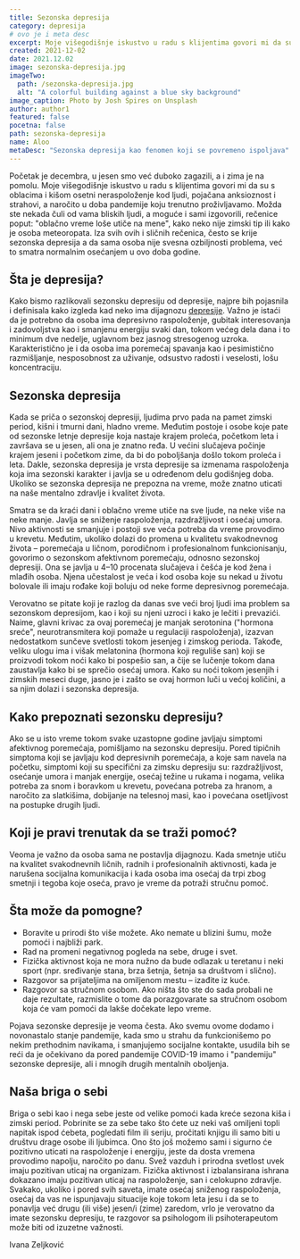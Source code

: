 ```yaml
---
title: Sezonska depresija
category: depresija
# ovo je i meta desc
excerpt: Moje višegodišnje iskustvo u radu s klijentima govori mi da su s oblacima i kišom osetni neraspoloženje kod ljudi... 
created: 2021-12-02
date: 2021.12.02
image: sezonska-depresija.jpg
imageTwo:
  path: /sezonska-depresija.jpg
  alt: "A colorful building against a blue sky background"
image_caption: Photo by Josh Spires on Unsplash
author: author1
featured: false
pocetna: false
path: sezonska-depresija
name: Aloo
metaDesc: "Sezonska depresija kao fenomen koji se povremeno ispoljava"
---
```


Početak je decembra, u jesen smo već duboko zagazili, a i zima je na pomolu. Moje višegodišnje iskustvo u radu s klijentima govori mi da su s oblacima i kišom osetni neraspoloženje kod ljudi, pojačana anksioznost i strahovi, a naročito u doba pandemije koju trenutno proživljavamo. Možda ste nekada čuli od vama bliskih ljudi, a moguće i sami izgovorili, rečenice poput: "oblačno vreme loše utiče na mene", kako neko nije zimski tip ili kako je osoba meteoropata. Iza svih ovih i sličnih rečenica, često se krije sezonska depresija a da sama osoba nije svesna ozbiljnosti problema, već to smatra normalnim osećanjem u ovo doba godine.

## Šta je depresija?

Kako bismo razlikovali sezonsku depresiju od depresije, najpre bih pojasnila i definisala kako izgleda kad neko ima dijagnozu [depresije](/blog/depresija/depresivna-anskiozna-stanja-danas-licna-zapazanja). Važno je istaći da je potrebno da osoba ima depresivno raspoloženje, gubitak interesovanja i zadovoljstva kao i smanjenu energiju svaki dan, tokom većeg dela dana i to minimum dve nedelje, uglavnom bez jasnog stresogenog uzroka. Karakteristično je i da osoba ima poremećaj spavanja kao i pesimistično razmišljanje, nesposobnost za uživanje, odsustvo radosti i veselosti, lošu koncentraciju.

## Sezonska depresija

Kada se priča o sezonskoj depresiji, ljudima prvo pada na pamet zimski period, kišni i tmurni dani, hladno vreme. Međutim postoje i osobe koje pate od sezonske letnje depresije koja nastaje krajem proleća, početkom leta i završava se u jesen, ali ona je znatno ređa. U većini slučajeva počinje krajem jeseni i početkom zime, da bi do poboljšanja došlo tokom proleća i leta. Dakle, sezonska depresija je vrsta depresije sa izmenama raspoloženja koja ima sezonski karakter i javlja se u određenom delu godišnjeg doba. Ukoliko se sezonska depresija ne prepozna na vreme, može znatno uticati na naše mentalno zdravlje i kvalitet života.

Smatra se da kraći dani i oblačno vreme utiče na sve ljude, na neke više na neke manje. Javlja se sniženje raspoloženja, razdražljivost i osećaj umora. Nivo aktivnosti se smanjuje i postoji sve veća potreba da vreme provodimo u krevetu. Međutim, ukoliko dolazi do promena u kvalitetu svakodnevnog života – poremećaja u ličnom, porodičnom i profesionalnom funkcionisanju, govorimo o sezonskom afektivnom poremećaju, odnosno sezonskoj depresiji. Ona se javlja u 4–10 procenata slučajeva i češća je kod žena i mlađih osoba. Njena učestalost je veća i kod osoba koje su nekad u životu bolovale ili imaju rođake koji boluju od neke forme depresivnog poremećaja.

Verovatno se pitate koji je razlog da danas sve veći broj ljudi ima problem sa sezonskom depresijom, kao i koji su njeni uzroci i kako je lečiti i prevazići. Naime, glavni krivac za ovaj poremećaj je manjak serotonina (&quot;hormona sreće&quot;, neurotransmitera koji pomaže u regulaciji raspoloženja), izazvan nedostatkom sunčeve svetlosti tokom jesenjeg i zimskog perioda. Takođe, veliku ulogu ima i višak melatonina (hormona koji reguliše san) koji se proizvodi tokom noći kako bi pospešio san, a čije se lučenje tokom dana zaustavlja kako bi se sprečio osećaj umora. Kako su noći tokom jesenjih i zimskih meseci duge, jasno je i zašto se ovaj hormon luči u većoj količini, a sa njim dolazi i sezonska depresija.

## Kako prepoznati sezonsku depresiju?

Ako se u isto vreme tokom svake uzastopne godine javljaju simptomi afektivnog poremećaja, pomišljamo na sezonsku depresiju. Pored tipičnih simptoma koji se javljaju kod depresivnih poremećaja, a koje sam navela na početku, simptomi koji su specifični za zimsku depresiju su: razdražljivost, osećanje umora i manjak energije, osećaj težine u rukama i nogama, velika potreba za snom i boravkom u krevetu, povećana potreba za hranom, a naročito za slatkišima, dobijanje na telesnoj masi, kao i povećana osetljivost na postupke drugih ljudi.

## Koji je pravi trenutak da se traži pomoć?

Veoma je važno da osoba sama ne postavlja dijagnozu. Kada smetnje utiču na kvalitet svakodnevnih ličnih, radnih i profesionalnih aktivnosti, kada je narušena socijalna komunikacija i kada osoba ima osećaj da trpi zbog smetnji i tegoba koje oseća, pravo je vreme da potraži stručnu pomoć.

## Šta može da pomogne?

- Boravite u prirodi što više možete. Ako nemate u blizini šumu, može pomoći i najbliži park.
- Rad na promeni negativnog pogleda na sebe, druge i svet.
- Fizička aktivnost koja ne mora nužno da bude odlazak u teretanu i neki sport (npr. sređivanje stana, brza šetnja, šetnja sa društvom i slično).
- Razgovor sa prijateljima na omiljenom mestu – izađite iz kuće.
- Razgovor sa stručnom osobom. Ako ništa što ste do sada probali ne daje rezultate, razmislite o tome da porazgovarate sa stručnom osobom koja će vam pomoći da lakše dočekate lepo vreme.

Pojava sezonske depresije je veoma česta. Ako svemu ovome dodamo i novonastalo stanje pandemije, kada smo u strahu da funkcionišemo po nekim prethodnim navikama, i smanjujemo socijalne kontakte, usudila bih se reći da je očekivano da pored pandemije COVID-19 imamo i &quot;pandemiju&quot; sezonske depresije, ali i mnogih drugih mentalnih oboljenja.

## Naša briga o sebi

Briga o sebi kao i nega sebe jeste od velike pomoći kada kreće sezona kiša i zimski period. Pobrinite se za sebe tako što ćete uz neki vaš omiljeni topli napitak ispod ćebeta, pogledati film ili seriju, pročitati knjigu ili samo biti u društvu drage osobe ili ljubimca. Ono što još možemo sami i sigurno će pozitivno uticati na raspoloženje i energiju, jeste da dosta vremena provodimo napolju, naročito po danu. Svež vazduh i prirodna svetlost uvek imaju pozitivan uticaj na organizam. Fizička aktivnost i izbalansirana ishrana dokazano imaju pozitivan uticaj na raspoloženje, san i celokupno zdravlje. Svakako, ukoliko i pored svih saveta, imate osećaj sniženog raspoloženja, osećaj da vas ne ispunjavaju situacije koje tokom leta jesu i da se to ponavlja već drugu (ili više) jesen/i (zime) zaredom, vrlo je verovatno da imate sezonsku depresiju, te razgovor sa psihologom ili psihoterapeutom može biti od izuzetne važnosti.


Ivana Zeljković